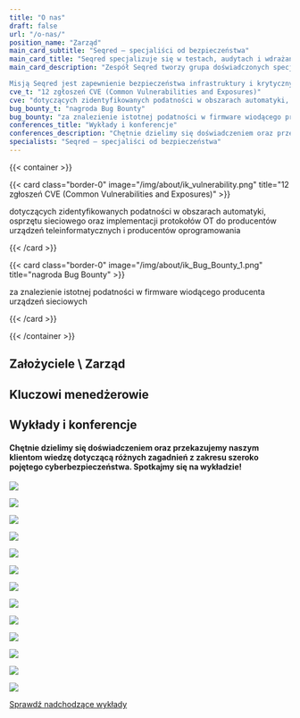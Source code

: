 ```yaml
---
title: "O nas"
draft: false
url: "/o-nas/"
position_name: "Zarząd"
main_card_subtitle: "Seqred – specjaliści od bezpieczeństwa"
main_card_title: "Seqred specjalizuje się w testach, audytach i wdrażaniu najwyższej klasy rozwiązań bezpieczeństwa"
main_card_description: "Zespół Seqred tworzy grupa doświadczonych specjalistów w dziedzinie bezpieczeństwa IT oraz OT, którzy realizowali i realizują projekty dla największych firm w Polsce i na świecie. Seqred to managerowie, którzy zarządzali zespołami eliminującymi ryzyko i incydenty bezpieczeństwa oraz wspierającymi bezpieczną cyfryzację.

Misją Seqred jest zapewnienie bezpieczeństwa infrastruktury i krytycznych zasobów naszych Klientów. Dokładamy wszelkich starań, by dobrane rozwiązania w zakresie cyberochrony, zapewniały ciągłość działania i tworzyły cyberprzestrzeń bezpiecznym miejscem."
cve_t: "12 zgłoszeń CVE (Common Vulnerabilities and Exposures)"
cve: "dotyczących zidentyfikowanych podatności w obszarach automatyki, osprzętu sieciowego oraz implementacji protokołów OT do producentów urządzeń teleinformatycznych i producentów oprogramowania"
bug_bounty_t: "nagroda Bug Bounty"
bug_bounty: "za znalezienie istotnej podatności w firmware wiodącego producenta urządzeń sieciowych"
conferences_title: "Wykłady i konferencje"
conferences_description: "Chętnie dzielimy się doświadczeniem oraz przekazujemy naszym klientom wiedzę dotyczącą różnych zagadnień z zakresu szeroko pojętego cyberbezpieczeństwa. Spotkajmy się na wykładzie!"
specialists: "Seqred – specjaliści od bezpieczeństwa"
---
```






{{< container >}}

{{< card class="border-0" image="/img/about/ik_vulnerability.png" title="12 zgłoszeń CVE (Common Vulnerabilities and Exposures)" >}}

dotyczących zidentyfikowanych podatności w obszarach automatyki, osprzętu sieciowego oraz implementacji protokołów OT do producentów urządzeń teleinformatycznych i producentów oprogramowania


{{< /card >}}

{{< card class="border-0" image="/img/about/ik_Bug_Bounty_1.png" title="nagroda Bug Bounty" >}}

za znalezienie istotnej podatności w firmware wiodącego producenta urządzeń sieciowych

{{< /card >}}


{{< /container >}}

Założyciele \\ Zarząd
-----------------


Kluczowi menedżerowie
---------------------

Wykłady i konferencje
---------------------

#### Chętnie dzielimy się doświadczeniem oraz przekazujemy naszym klientom wiedzę dotyczącą różnych zagadnień z zakresu szeroko pojętego cyberbezpieczeństwa. Spotkajmy się na wykładzie!

![](/img/about/InfraSEC_s.jpg)

![](/img/about/2019/10/ABSL_Summit_s-1.jpg)

![](/img/about/CC4ES_Konferencja.jpg)

![](/img/about/Ibcon_s.jpg)

![](/img/about/Projekt_BMS-1.jpg)

![](/img/about/PIU-1.jpg)

![](/img/about/Magenta_Secure_Industry_4.jpg)

![](/img/about/SIWE_logo2.jpg)

![](/img/about/Technology-Risk-Management-Forum-2020.jpg)

![](/img/about/Seqred_Security_PWNing.jpg)

![](/img/about/CS3_loggo_3D_300-1.jpg)

![](/img/about/Logo_What_the_Hack.jpg)

![](/img/about/KSC_Forum.jpg)

[Sprawdź nadchodzące wykłady](https://seqred.pl/en/events/)
